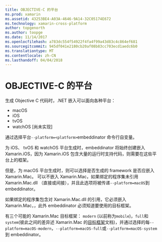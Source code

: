 ```yaml
---
title: OBJECTIVE-C 的平台
ms.prod: xamarin
ms.assetid: 43253BE4-A03A-4646-9A14-32C05174E672
ms.technology: xamarin-cross-platform
author: topgenorth
ms.author: toopge
ms.date: 11/14/2017
ms.openlocfilehash: a783dc554f54922f4fa4f99a43d83c4c864ef681
ms.sourcegitcommit: 945df041e2180cb20af08b83cc703ecd1aedc6b0
ms.translationtype: MT
ms.contentlocale: zh-CN
ms.lasthandoff: 04/04/2018
---
```

# <a name="objective-c-platforms"></a>OBJECTIVE-C 的平台


生成 Objective C 代码时，.NET 嵌入可以面向各种平台：

* macOS
* iOS
* tvOS
* watchOS [尚未实现]

通过选择平台`--platform=<platform>`embeddinator 命令行自变量。

为 iOS、 tvOS 和 watchOS 平台生成时，embeddinator 将始终创建嵌入 Xamarin.iOS，因为 Xamarin.iOS 包含大量的运行时支持代码，则需要在这些平台上的框架。

但是，为 macOS 平台生成时，则可以选择是否生成的 framework 是否应嵌入 Xamarin.Mac。 可以不嵌入 Xamarin.Mac，如果绑定的程序集未引用 Xamarin.Mac.dll （直接或间接），并且此选项将被传递`--platform=macOS`到 embeddinator。

如果绑定的程序集包含对 Xamarin.Mac.dll 的引用，它必须嵌入 Xamarin.Mac，，此外 embeddinator 必须知道要使用的目标框架。

有三个可能的 Xamarin.Mac 目标框架： `modern` (以前称为`mobile`)，`full`和`system`(彼此之间的差异述 Xamarin.Mac 的[目标框架][ 1]文档)，并通过选择的每`--platform=macOS-modern`，`--platform=macOS-full`或`--platform=macOS-system`到 embeddinator。

[1]: ~/mac/platform/target-framework.md

